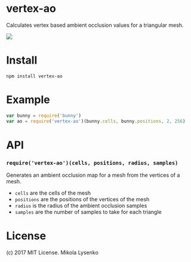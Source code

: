 # vertex-ao
Calculates vertex based ambient occlusion values for a triangular mesh.

<img src="img/ao-bunny.png" />

# Install

```
npm install vertex-ao
```

# Example

```javascript
var bunny = require('bunny')
var ao = require('vertex-ao')(bunny.cells, bunny.positions, 2, 256)
```

# API

### `require('vertex-ao')(cells, positions, radius, samples)`
Generates an ambient occlusion map for a mesh from the vertices of a mesh.

* `cells` are the cells of the mesh
* `positions` are the positions of the vertices of the mesh
* `radius` is the radius of the ambient occlusion samples
* `samples` are the number of samples to take for each triangle

# License

(c) 2017 MIT License.  Mikola Lysenko
